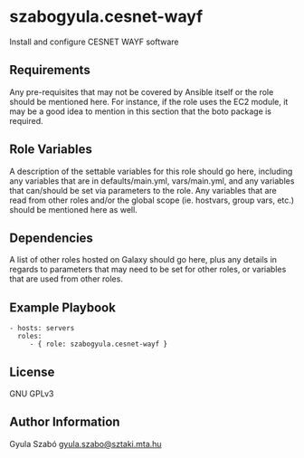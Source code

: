 szabogyula.cesnet-wayf
========

Install and configure CESNET WAYF software

Requirements
------------

Any pre-requisites that may not be covered by Ansible itself or the role should be mentioned here. For instance, if the role uses the EC2 module, it may be a good idea to mention in this section that the boto package is required.

Role Variables
--------------

A description of the settable variables for this role should go here, including any variables that are in defaults/main.yml, vars/main.yml, and any variables that can/should be set via parameters to the role. Any variables that are read from other roles and/or the global scope (ie. hostvars, group vars, etc.) should be mentioned here as well.

Dependencies
------------

A list of other roles hosted on Galaxy should go here, plus any details in regards to parameters that may need to be set for other roles, or variables that are used from other roles.

Example Playbook
-------------------------

    - hosts: servers
      roles:
         - { role: szabogyula.cesnet-wayf }

License
-------

GNU GPLv3

Author Information
------------------

Gyula Szabó
gyula.szabo@sztaki.mta.hu
